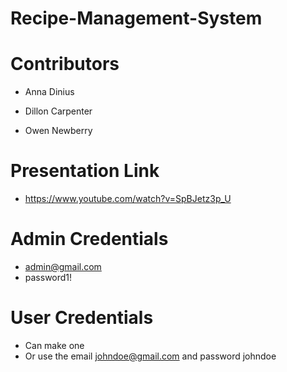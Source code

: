 # Recipe-Management-System

# Contributors

* Anna Dinius

* Dillon Carpenter

* Owen Newberry

# Presentation Link

* https://www.youtube.com/watch?v=SpBJetz3p_U

# Admin Credentials

* admin@gmail.com
* password1!

# User Credentials

* Can make one
* Or use the email johndoe@gmail.com and password johndoe


